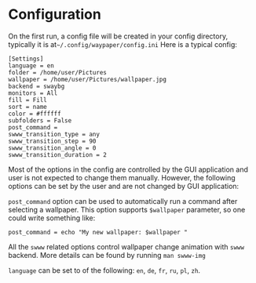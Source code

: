 # Configuration

On the first run, a config file will be created in your config directory, typically it is at`~/.config/waypaper/config.ini` Here is a typical config:

```
[Settings]
language = en
folder = /home/user/Pictures
wallpaper = /home/user/Pictures/wallpaper.jpg
backend = swaybg
monitors = All
fill = Fill
sort = name
color = #ffffff
subfolders = False
post_command = 
swww_transition_type = any
swww_transition_step = 90
swww_transition_angle = 0
swww_transition_duration = 2
```

Most of the options in the config are controlled by the GUI application and user is not expected to change them manually. However, the following options can be set by the user and are not changed by GUI application:

`post_command` option can be used to automatically run a command after selecting a wallpaper. This option supports `$wallpaper` parameter, so one could write something like:

`post_command = echo "My new wallpaper: $wallpaper "`

All the `swww` related options control wallpaper change animation with `swww` backend. More details can be found by running `man swww-img`

`language` can be set to of the following: `en`, `de`, `fr`, `ru`, `pl`, `zh`.

